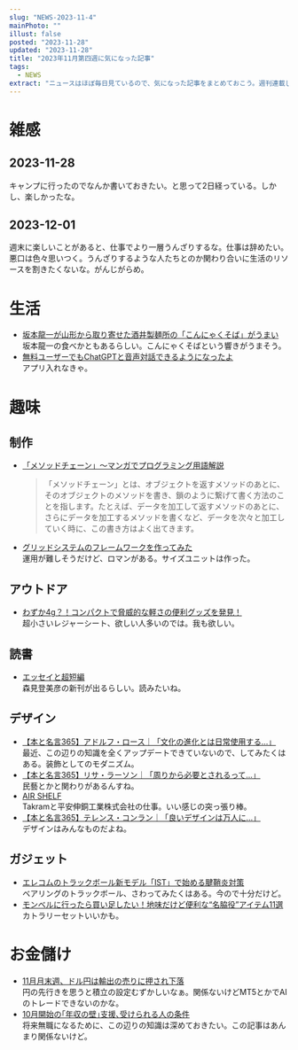 ```yaml
---
slug: "NEWS-2023-11-4"
mainPhoto: ""
illust: false
posted: "2023-11-28"
updated: "2023-11-28"
title: "2023年11月第四週に気になった記事"
tags:
  - NEWS
extract: "ニュースはほぼ毎日見ているので、気になった記事をまとめておこう。週刊連載したい。"
---
```


# 雑感

## 2023-11-28

キャンプに行ったのでなんか書いておきたい。と思って2日経っている。しかし、楽しかったな。

## 2023-12-01

週末に楽しいことがあると、仕事でより一層うんざりするな。仕事は辞めたい。悪口は色々思いつく。うんざりするような人たちとのか関わり合いに生活のリソースを割きたくないな。がんじがらめ。

# 生活

- [坂本龍一が山形から取り寄せた酒井製麺所の「こんにゃくそば」がうまい](https://dailyportalz.jp/kiji/konyaku_soba-umai)  
  坂本龍一の食べかともあるらしい。こんにゃくそばという響きがうまそう。
- [無料ユーザーでもChatGPTと音声対話できるようになったよ](https://www.gizmodo.jp/2023/11/free-user-chat-gpt-voice.html)  
  アプリ入れなきゃ。

# 趣味

## 制作

- [「メソッドチェーン」～マンガでプログラミング用語解説](https://codezine.jp/article/detail/18333?p=5)  
  >「メソッドチェーン」とは、オブジェクトを返すメソッドのあとに、そのオブジェクトのメソッドを書き、鎖のように繋げて書く方法のことを指します。たとえば、データを加工して返すメソッドのあとに、さらにデータを加工するメソッドを書くなど、データを次々と加工していく時に、この書き方はよく出てきます。
- [グリッドシステムのフレームワークを作ってみた](https://zenn.dev/youse_jp/articles/7771ff344e1ac6)  
  運用が難しそうだけど、ロマンがある。サイズユニットは作った。

## アウトドア

- [わずか4g？！コンパクトで脅威的な軽さの便利グッズを発見！](https://yamahack.com/5941)  
  超小さいレジャーシート、欲しい人多いのでは。我も欲しい。

## 読書

- [エッセイと超短編](https://tomio.hatenablog.com/entry/2023/11/27/185541)  
  森見登美彦の新刊が出るらしい。読みたいね。

## デザイン

- [【本と名言365】アドルフ・ロース｜「文化の進化とは日常使用する…」](https://casabrutus.com/categories/culture/385702)  
  最近、この辺りの知識を全くアップデートできていないので、してみたくはある。装飾としてのモダニズム。
- [【本と名言365】リサ・ラーソン｜「周りから必要とされるって…」](https://casabrutus.com/categories/culture/385632)  
  民藝とかと関わりがあるんすね。
- [AIR SHELF](https://ja.takram.com/projects/air-shelf)  
  Takramと平安伸銅工業株式会社の仕事。いい感じの突っ張り棒。
- [【本と名言365】テレンス・コンラン｜「良いデザインは万人に…」](https://casabrutus.com/categories/culture/386261)  
  デザインはみんなものだよね。


## ガジェット

- [エレコムのトラックボール新モデル「IST」で始める腱鞘炎対策](https://www.itmedia.co.jp/pcuser/articles/2312/01/news101_3.html)  
  ベアリングのトラックボール、さわってみたくはある。今ので十分だけど。
- [モンベルに行ったら買い足したい！地味だけど便利な“名脇役”アイテム11選](https://yamahack.com/5945)  
  カトラリーセットいいかも。
  

# お金儲け

- [11月月末週、ドル円は輸出の売りに押され下落](http://hiroko.yutaka-shoji.co.jp/2023/11/11.html)  
  円の先行きを思うと積立の設定むずかしいなぁ。関係ないけどMT5とかでAIのトレードできないのかな。
- [10月開始の｢年収の壁｣支援､受けられる人の条件](https://toyokeizai.net/articles/-/717318?utm_source=rss&utm_medium=http&utm_campaign=link_back)  
  将来無職になるために、この辺りの知識は深めておきたい。この記事はあんまり関係ないけど。